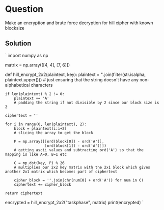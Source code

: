 # Question
Make an encryption and brute force decryption for hill cipher with known blocksize

## Solution
` import numpy as np

matrix = np.array([[4, 4],
                   [7, 6]])

def hill_encrypt_2x2(plaintext, key):
    plaintext = ''.join(filter(str.isalpha, plaintext.upper()))
    # just ensuring that the string doesn't have any non-alphabetical characters

    if len(plaintext) % 2 != 0:
        plaintext += 'A'
        # padding the string if not divisible by 2 since our block size is 2

    ciphertext = ''

    for i in range(0, len(plaintext), 2):
        block = plaintext[i:i+2]
        # slicing the array to get the block

        P = np.array([[ord(block[0]) - ord('A')],
                      [ord(block[1]) - ord('A')]])
        # getting ascii values and subtracting ord('A') so that the mapping is like A=0, B=1 etc

        C = np.dot(key, P) % 26
        # multiplies our 2x2 key matrix with the 2x1 block which gives another 2x1 matrix which becomes part of ciphertext

        cipher_block = ''.join(chr(num[0] + ord('A')) for num in C)
        ciphertext += cipher_block

    return ciphertext

encrypted = hill_encrypt_2x2("taskphase", matrix)
print(encrypted)
`

